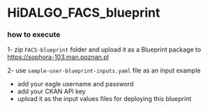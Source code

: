 # HiDALGO_FACS_blueprint

### how to execute
1- zip `FACS-blueprint` folder and upload it as a Blueprint package to https://sophora-103.man.poznan.pl

2- use `sample-user-blueprint-inputs.yaml` file as an input example
  - add your eagle username and password
  - add your CKAN API key
  - upload it as the input values files for deploying this blueprint  

